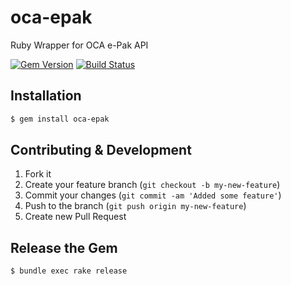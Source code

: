 # oca-epak
Ruby Wrapper for OCA e-Pak API

[![Gem Version](https://badge.fury.io/rb/oca-epak.svg)](http://badge.fury.io/rb/oca-epak)
[![Build Status](https://travis-ci.org/ombulabs/oca-epak.svg?branch=master)](https://travis-ci.org/ombulabs/oca-epak)

## Installation

```bash
$ gem install oca-epak
```

## Contributing & Development

1. Fork it
2. Create your feature branch (`git checkout -b my-new-feature`)
3. Commit your changes (`git commit -am 'Added some feature'`)
4. Push to the branch (`git push origin my-new-feature`)
5. Create new Pull Request

## Release the Gem

```bash
$ bundle exec rake release
```
